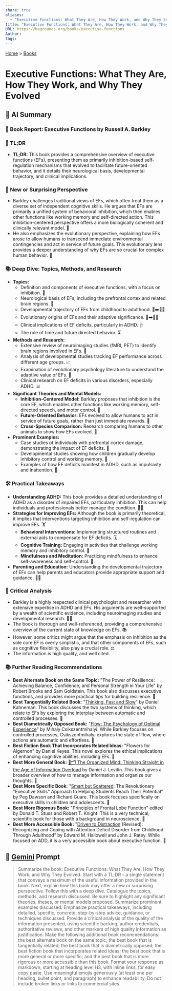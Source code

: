 ```yaml
---
share: true
aliases:
  - "Executive Functions: What They Are, How They Work, and Why They Evolved"
title: "Executive Functions: What They Are, How They Work, and Why They Evolved"
URL: https://bagrounds.org/books/executive-functions
Author: 
tags: 
---
```

[Home](../index.md) > [Books](./index.md)  
# Executive Functions: What They Are, How They Work, and Why They Evolved  
## 🤖 AI Summary  
### 📖 Book Report: Executive Functions by Russell A. Barkley  
### 📝 TL;DR  
* **TL;DR:** This book provides a comprehensive overview of executive functions (EFs), presenting them as primarily inhibition-based self-regulation mechanisms that evolved to facilitate future-oriented behavior, and it details their neurological basis, developmental trajectory, and clinical implications.  
  
### 🧐 New or Surprising Perspective  
* Barkley challenges traditional views of EFs, which often treat them as a diverse set of independent cognitive skills. He argues that EFs are primarily a unified system of behavioral inhibition, which then enables other functions like working memory and self-directed action. This inhibition-centered perspective offers a more biologically coherent and clinically relevant model. 🧠  
* He also emphasizes the evolutionary perspective, explaining how EFs arose to allow humans to transcend immediate environmental contingencies and act in service of future goals. This evolutionary lens provides a deeper understanding of why EFs are so crucial for complex human behavior. 🧬  
  
### 📚 Deep Dive: Topics, Methods, and Research  
* **Topics:**  
    * Definition and components of executive functions, with a focus on inhibition. 🛑  
    * Neurological basis of EFs, including the prefrontal cortex and related brain regions. 🧠  
    * Developmental trajectory of EFs from childhood to adulthood. 👶➡️🧑‍📿  
    * Evolutionary origins of EFs and their adaptive significance. 🐒➡️🧑‍💻  
    * Clinical implications of EF deficits, particularly in ADHD. 🩺  
    * The role of time and future directed behavior. ⏳  
* **Methods and Research:**  
    * Extensive review of neuroimaging studies (fMRI, PET) to identify brain regions involved in EFs. 🔬  
    * Analysis of developmental studies tracking EF performance across different age groups. 📈  
    * Examination of evolutionary psychology literature to understand the adaptive value of EFs. 🧬  
    * Clinical research on EF deficits in various disorders, especially ADHD. 📊  
* **Significant Theories and Mental Models:**  
    * **Inhibition-Centered Model:** Barkley proposes that inhibition is the core EF, which enables other functions like working memory, self-directed speech, and motor control. 🛑  
    * **Future-Oriented Behavior:** EFs evolved to allow humans to act in service of future goals, rather than just immediate rewards. 🔮  
    * **Cross-Species Comparison:** Research comparing humans to other animals to show how EFs evolved. 🐾  
* **Prominent Examples:**  
    * Case studies of individuals with prefrontal cortex damage, demonstrating the impact of EF deficits. 🤕  
    * Developmental studies showing how children gradually develop inhibitory control and working memory. 👶  
    * Examples of how EF deficits manifest in ADHD, such as impulsivity and inattention. 🤯  
  
### 🛠️ Practical Takeaways  
* **Understanding ADHD:** This book provides a detailed understanding of ADHD as a disorder of impaired EFs, particularly inhibition. This can help individuals and professionals better manage the condition. 🧑‍⚕️  
* **Strategies for Improving EFs:** Although the book is primarily theoretical, it implies that interventions targeting inhibition and self-regulation can improve EFs. 🏋️  
    * **Behavioral Interventions:** Implementing structured routines and external aids to compensate for EF deficits. 🗓️  
    * **Cognitive Training:** Engaging in activities that challenge working memory and inhibitory control. 🧠  
    * **Mindfulness and Meditation:** Practicing mindfulness to enhance self-awareness and self-control. 🧘  
* **Parenting and Education:** Understanding the developmental trajectory of EFs can help parents and educators provide appropriate support and guidance. 👨‍🏫  
  
### 🧐 Critical Analysis  
* Barkley is a highly respected clinical psychologist and researcher with extensive expertise in ADHD and EFs. His arguments are well-supported by a wealth of scientific evidence, including neuroimaging studies and developmental research. 🧑‍🔬  
* The book is thorough and well-referenced, providing a comprehensive overview of the current state of knowledge on EFs. 📚  
* However, some critics might argue that the emphasis on inhibition as the sole core EF is overly simplistic, and that other components of EFs, such as cognitive flexibility, also play a crucial role. ⚖️  
* The information is high quality, and well cited.  
  
### 📚 Further Reading Recommendations  
* **Best Alternate Book on the Same Topic:** "The Power of Resilience: Achieving Balance, Confidence, and Personal Strength in Your Life" by Robert Brooks and Sam Goldstein. This book also discusses executive functions, and provides more practical tips for building resilience. 🧘  
* **Best Tangentially Related Book:** "[Thinking, Fast and Slow](./thinking-fast-and-slow.md)" by Daniel Kahneman. This book discusses the two systems of thinking, which relate to EFs by exploring the interplay between automatic and controlled processes. 🧠  
* **Best Diametrically Opposed Book:** "[Flow: The Psychology of Optimal Experience](./flow-the-psychology-of-optimal-experience.md)" by Mihaly Csikszentmihalyi. While Barkley focuses on controlled processes, Csikszentmihalyi explores the state of flow, where actions are automatic and effortless. 🌊  
* **Best Fiction Book That Incorporates Related Ideas:** "Flowers for Algernon" by Daniel Keyes. This novel explores the ethical implications of enhancing cognitive abilities, including EFs. 🌼  
* **Best More General Book:** [🧠🗂️ The Organized Mind: Thinking Straight in the Age of Information Overload](./the-organized-mind-thinking-straight-in-the-age-of-information-overload.md) by Daniel J. Levitin. This book gives a broader overview of how to manage information and organize our thoughts. 📂  
* **Best More Specific Book:** "[Smart but Scattered](./smart-but-scattered.md): The Revolutionary "Executive Skills" Approach to Helping Students Reach Their Potential" by Peg Dawson and Richard Guare. This book focuses specifically on executive skills in children and adolescents. 👦  
* **Best More Rigorous Book:** "Principles of Frontal Lobe Function" edited by Donald T. Stuss and Robert T. Knight. This is a very technical, scientific book for those with a background in neuroscience. 🧪  
* **Best More Accessible Book:** "[Driven to Distraction](./driven-to-distraction.md) (Revised): Recognizing and Coping with Attention Deficit Disorder from Childhood Through Adulthood" by Edward M. Hallowell and John J. Ratey. While focused on ADD, it is a very accessible book about executive function. 📖  
  
## 💬 [Gemini](https://gemini.google.com) Prompt  
> Summarize the book: Executive Functions: What They Are, How They Work, and Why They Evolved. Start with a TL;DR - a single statement that conveys a maximum of the useful information provided in the book. Next, explain how this book may offer a new or surprising perspective. Follow this with a deep dive. Catalogue the topics, methods, and research discussed. Be sure to highlight any significant theories, theses, or mental models proposed. Summarize prominent examples discussed. Emphasize practical takeaways, including detailed, specific, concrete, step-by-step advice, guidance, or techniques discussed. Provide a critical analysis of the quality of the information presented, using scientific backing, author credentials, authoritative reviews, and other markers of high quality information as justification. Make the following additional book recommendations: the best alternate book on the same topic; the best book that is tangentially related; the best book that is diametrically opposed; the best fiction book that incorporates related ideas; the best book that is more general or more specific; and the best book that is more rigorous or more accessible than this book. Format your response as markdown, starting at heading level H3, with inline links, for easy copy paste. Use meaningful emojis generously (at least one per heading, bullet point, and paragraph) to enhance readability. Do not include broken links or links to commercial sites.
